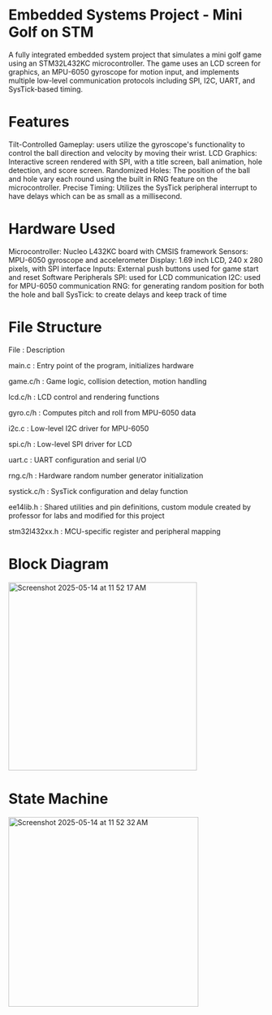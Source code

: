 # Embedded Systems Project - Mini Golf on STM 

A fully integrated embedded system project that simulates a mini golf game using an STM32L432KC microcontroller. The game uses an LCD screen for graphics, an MPU-6050 gyroscope for motion input, and implements multiple low-level communication protocols including SPI, I2C, UART, and SysTick-based timing.

# Features

Tilt-Controlled Gameplay: users utilize the gyroscope's functionality to control the ball direction and velocity by moving their wrist.
LCD Graphics: Interactive screen rendered with SPI, with a title screen, ball animation, hole detection, and score screen.
Randomized Holes: The position of the ball and hole vary each round using the built in RNG feature on the microcontroller.
Precise Timing: Utilizes the SysTick peripheral interrupt to have delays which can be as small as a millisecond.

# Hardware Used

Microcontroller: Nucleo L432KC board with CMSIS framework
Sensors: MPU-6050 gyroscope and accelerometer
Display: 1.69 inch LCD, 240 x 280 pixels, with SPI interface
Inputs: External push buttons used for game start and reset
Software
Peripherals
SPI: used for LCD communication
I2C: used for MPU-6050 communication
RNG: for generating random position for both the hole and ball
SysTick: to create delays and keep track of time

# File Structure
File : Description

main.c : Entry point of the program, initializes hardware

game.c/h : Game logic, collision detection, motion handling

lcd.c/h : LCD control and rendering functions

gyro.c/h : Computes pitch and roll from MPU-6050 data

i2c.c : Low-level I2C driver for MPU-6050

spi.c/h : Low-level SPI driver for LCD

uart.c : UART configuration and serial I/O

rng.c/h : Hardware random number generator initialization

systick.c/h : SysTick configuration and delay function

ee14lib.h : Shared utilities and pin definitions, custom module created by professor for labs and modified for this project

stm32l432xx.h : MCU-specific register and peripheral mapping

# Block Diagram

<img width="371" alt="Screenshot 2025-05-14 at 11 52 17 AM" src="https://github.com/user-attachments/assets/3520d631-14da-4363-8eaa-eeaa0550988f" />

# State Machine

<img width="374" alt="Screenshot 2025-05-14 at 11 52 32 AM" src="https://github.com/user-attachments/assets/a24c08c4-9d1e-4834-a8d7-0cea9b34949b" />






